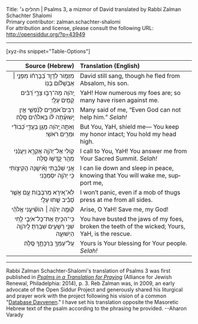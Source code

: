 <html>
<head></head>
<body>
Title: תהלים ג׳ | Psalms 3, a mizmor of David translated by Rabbi Zalman Schachter Shalomi<br />
Primary contributor: zalman.schachter-shalomi<br />
For attribution and license, please consult the following URL: <a href="http://opensiddur.org/?p=43949">http://opensiddur.org/?p=43949</a>
<p />
<hr />

[xyz-ihs snippet="Table-Options"]<table style="margin-left: auto; margin-right: auto;" class="draggable">
<thead><tr><th id="x" style="text-align: right;">Source (Hebrew)</th><th style="text-align: left;">Translation (English)</th></tr></thead>
<tbody>
<tr><td style="vertical-align:top;">
<div class="liturgy" lang="he" style="text-align: right;">
מִזְמ֥וֹר לְדָוִ֑ד 
בְּ֝בׇרְח֗וֹ מִפְּנֵ֤י ׀ אַבְשָׁל֬וֹם בְּנֽוֹ׃
</div></td>

<td style="vertical-align:top;">
<div class="english" lang="en" style="text-align: left;">
David still sang, 
though he fled from Absalom, his son.
</div></td></tr>


<tr><td style="vertical-align:top;">
<div class="liturgy" lang="he" style="text-align: right;">
יְ֭הֹוָה מָה־רַבּ֣וּ צָרָ֑י 
רַ֝בִּ֗ים קָמִ֥ים עָלָֽי׃
</div></td>

<td style="vertical-align:top;">
<div class="english" lang="en" style="text-align: left;">
YaH! How numerous my foes are; 
so many have risen against me.
</div></td></tr>


<tr><td style="vertical-align:top;">
<div class="liturgy" lang="he" style="text-align: right;">
רַבִּים֮ אֹמְרִ֢ים לְנַ֫פְשִׁ֥י 
אֵ֤ין יְֽשׁוּעָ֓תָה לּ֬וֹ בֵאלֹהִ֬ים 
סֶֽלָה׃
</div></td>

<td style="vertical-align:top;">
<div class="english" lang="en" style="text-align: left;">
Many said of me,
“Even God can not help him.”
<em>Selah!</em>
</div></td></tr>


<tr><td style="vertical-align:top;">
<div class="liturgy" lang="he" style="text-align: right;">
וְאַתָּ֣ה יְ֭הֹוָה מָגֵ֣ן בַּעֲדִ֑י
כְּ֝בוֹדִ֗י
וּמֵרִ֥ים רֹאשִֽׁי׃
</div></td>

<td style="vertical-align:top;">
<div class="english" lang="en" style="text-align: left;">
But You, YaH, shield me—
You keep my honor intact;
You hold my head high.
</div></td></tr>


<tr><td style="vertical-align:top;">
<div class="liturgy" lang="he" style="text-align: right;">
ק֭וֹלִי אֶל־יְהֹוָ֣ה אֶקְרָ֑א
וַיַּעֲנֵ֨נִי מֵהַ֖ר קׇדְשׁ֣וֹ 
סֶֽלָה׃
</div></td>

<td style="vertical-align:top;">
<div class="english" lang="en" style="text-align: left;">
I call to You, YaH!
You answer me from Your Sacred Summit. 
<em>Selah!</em>
</div></td></tr>


<tr><td style="vertical-align:top;">
<div class="liturgy" lang="he" style="text-align: right;">
אֲנִ֥י שָׁכַ֗בְתִּי וָאִ֫ישָׁ֥נָה 
הֱקִיצ֑וֹתִי כִּ֖י יְהֹוָ֣ה
יִסְמְכֵֽנִי׃
</div></td>

<td style="vertical-align:top;">
<div class="english" lang="en" style="text-align: left;">
I can lie down and sleep in peace, 
knowing that You will wake me, 
support me,
</div></td></tr>


<tr><td style="vertical-align:top;">
<div class="liturgy" lang="he" style="text-align: right;">
לֹֽא־אִ֭ירָא מֵרִבְב֥וֹת עָ֑ם 
אֲשֶׁ֥ר סָ֝בִ֗יב שָׁ֣תוּ עָלָֽי׃
</div></td>

<td style="vertical-align:top;">
<div class="english" lang="en" style="text-align: left;">
I won’t panic, even if a mob of thugs 
press at me from all sides.
</div></td></tr>


<tr><td style="vertical-align:top;">
<div class="liturgy" lang="he" style="text-align: right;">
ק֘וּמָ֤ה יְהֹוָ֨ה ׀
הוֹשִׁ֘יעֵ֤נִי אֱלֹהַ֗י 
</div></td>

<td style="vertical-align:top;">
<div class="english" lang="en" style="text-align: left;">
Arise, O YaH!
Save me, my God!
</div></td></tr>


<tr><td style="vertical-align:top;">
<div class="liturgy" lang="he" style="text-align: right;">
כִּֽי־הִכִּ֣יתָ אֶת־כׇּל־אֹיְבַ֣י 
לֶ֑חִי שִׁנֵּ֖י רְשָׁעִ֣ים שִׁבַּֽרְתָּ׃
לַֽיהֹוָ֥ה הַיְשׁוּעָ֑ה
</div></td>

<td style="vertical-align:top;">
<div class="english" lang="en" style="text-align: left;">
You have busted the jaws of my foes, 
broken the teeth of the wicked;
Yours, YaH, is the rescue.
</div></td></tr>


<tr><td style="vertical-align:top;">
<div class="liturgy" lang="he" style="text-align: right;">
עַֽל־עַמְּךָ֖ 
בִרְכָתֶ֣ךָ 
סֶּֽלָה׃
</div></td>

<td style="vertical-align:top;">
<div class="english" lang="en" style="text-align: left;">
Yours is Your blessing 
for Your people.
<em>Selah!</em>
</div></td></tr>
</tbody></table>

<hr />

Rabbi Zalman Schachter-Shalomi's translation of Psalms 3 was first published in <em><a href="https://www.indiebound.org/book/9780615976785">Psalms in a Translation for Praying</a><a href="https://www.indiebound.org/book/9780615976785"></a></em> (Alliance for Jewish Renewal, Philadelphia: 2014), p. 3. Reb Zalman was, in 2009, an early advocate of the Open Siddur Project and generously shared his liturgical and prayer work with the project following his vision of a common "<a href="/?p=7665">Database Davvenen</a>." I have set his translation opposite the Masoretic Hebrew text of the psalm according to the phrasing he provided. --Aharon Varady

&nbsp;
</body>
</html>